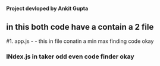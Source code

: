 #### Project devloped by Ankit Gupta ####

## in this both code have a contain  a 2 file
#1. app.js - - this in file conatin a min max finding code okay

### INdex.js in taker odd even code finder okay 

